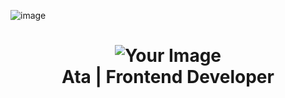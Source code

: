 ![image](https://github.com/user-attachments/assets/cdf869a8-381f-4a44-9845-7f8efcff5dd5)
  
<h1 align="center">
  <img src="https://github.com/user-attachments/assets/cdf869a8-381f-4a44-9845-7f8efcff5dd5" alt="Your Image" />
  <br />
  Ata | Frontend Developer
</h1>
